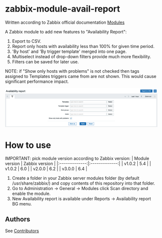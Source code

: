 # zabbix-module-avail-report
Written according to Zabbix official documentation [Modules](https://www.zabbix.com/documentation/current/en/devel/modules/file_structure)

A Zabbix module to add new features to "Availability Report":
1) Export to CSV.
2) Report only hosts with availability less than 100% for given time period.
3) 'By host' and 'By trigger template' merged into one page.
4) Multiselect instead of drop-down filters provide much more flexibility.
5) Filters can be saved for later use.

NOTE: if "Show only hosts with problems" is not checked then tags assigned to Templates triggers came from are not shown. This would cause significant performance impact.

![screenshot](screenshots/zabbix-module-avail-report.png)

# How to use
IMPORTANT: pick module version according to Zabbix version:
| Module version | Zabbix version |
|:--------------:|:--------------:|
|     v1.0.2     |     5.4        |
|     v1.0.2     |     6.0        |
|     v2.0.0     |     6.2        |
|     v3.0.0     |     6.4        |

1) Create a folder in your Zabbix server modules folder (by default /usr/share/zabbix/) and copy contents of this repository into that folder.
2) Go to Administration -> General -> Modules click Scan directory and enable the module.
3) New Availability report is available under Reports -> Availability report BG menu.

## Authors
See [Contributors](https://github.com/BGmot/zabbix-module-latest-data/graphs/contributors)

